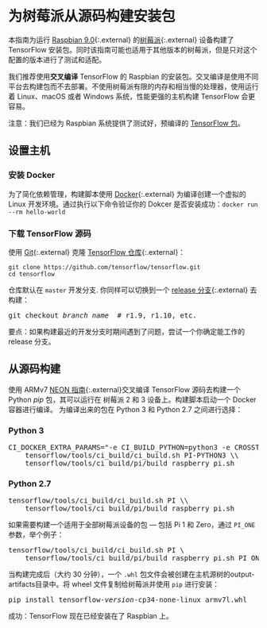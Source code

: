 # 为树莓派从源码构建安装包

本指南为运行 [Raspbian 9.0](https://www.raspberrypi.org/downloads/raspbian/){:.external} 的[树莓派](https://www.raspberrypi.org/){:.external} 设备构建了 TensorFlow 安装包。同时该指南可能也适用于其他版本的树莓派，但是只对这个配置的版本进行了测试和适配。

我们推荐使用**交叉编译** TensorFlow 的 Raspbian 的安装包。交叉编译是使用不同平台去构建包而不去部署。不使用树莓派有限的内存和相当慢的处理器，使用运行着 Linux、macOS 或者 Windows 系统，性能更强的主机构建 TensorFlow 会更容易。

注意：我们已经为 Raspbian 系统提供了测试好，预编译的 [TensorFlow 包](./pip.md)。

## 设置主机

### 安装 Docker

为了简化依赖管理，构建脚本使用 [Docker](https://docs.docker.com/install/){:.external} 为编译创建一个虚拟的 Linux 开发环境。通过执行以下命令验证你的 Dokcer 是否安装成功：`docker run --rm hello-world`

### 下载 TensorFlow 源码

使用 [Git](https://git-scm.com/){:.external} 克隆 [TensorFlow 仓库](https://github.com/tensorflow/tensorflow){:.external}：

<pre class="devsite-click-to-copy">
<code class="devsite-terminal">git clone https://github.com/tensorflow/tensorflow.git</code>
<code class="devsite-terminal">cd tensorflow</code>
</pre>

仓库默认在 `master` 开发分支. 你同样可以切换到一个 [release 分支](https://github.com/tensorflow/tensorflow/releases){:.external} 去构建：

<pre class="devsite-terminal prettyprint lang-bsh">
git checkout <em>branch_name</em>  # r1.9, r1.10, etc.
</pre>

要点：如果构建最近的开发分支时期间遇到了问题，尝试一个你确定能工作的 release 分支。

## 从源码构建

使用 ARMv7 [NEON 指南](https://developer.arm.com/technologies/neon){:.external}交叉编译 TensorFlow 源码去构建一个 Python *pip* 包，其可以运行在 树莓派 2 和 3 设备上。构建脚本启动一个 Docker 容器进行编译。 为编译出来的包在 Python 3 和 Python 2.7 之间进行选择：

<div class="ds-selector-tabs">
  <section>
    <h3>Python 3</h3>
<pre class="devsite-terminal prettyprint lang-bsh">
CI_DOCKER_EXTRA_PARAMS="-e CI_BUILD_PYTHON=python3 -e CROSSTOOL_PYTHON_INCLUDE_PATH=/usr/include/python3.4" \\
    tensorflow/tools/ci_build/ci_build.sh PI-PYTHON3 \\
    tensorflow/tools/ci_build/pi/build_raspberry_pi.sh
</pre>
  </section>
<section>
    <h3>Python 2.7</h3>
<pre class="devsite-terminal prettyprint lang-bsh">
tensorflow/tools/ci_build/ci_build.sh PI \\
    tensorflow/tools/ci_build/pi/build_raspberry_pi.sh
</pre>
  </section>
</div><!--/ds-selector-tabs-->

如果需要构建一个适用于全部树莓派设备的包 — 包括 Pi 1 和 Zero，通过 `PI_ONE` 参数，举个例子：

<pre class="devsite-terminal prettyprint lang-bsh">
tensorflow/tools/ci_build/ci_build.sh PI \
    tensorflow/tools/ci_build/pi/build_raspberry_pi.sh PI_ONE
</pre>

当构建完成后（大约 30 分钟），一个 `.whl` 包文件会被创建在主机源树的output-artifacts目录中。将 wheel 文件复制给树莓派并使用 `pip` 进行安装：

<pre class="devsite-terminal devsite-click-to-copy">
pip install tensorflow-<var>version</var>-cp34-none-linux_armv7l.whl
</pre>

成功：TensorFlow 现在已经安装在了 Raspbian 上。
